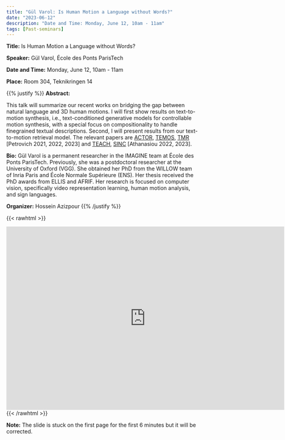 ```yaml
---
title: "Gül Varol: Is Human Motion a Language without Words?"
date: "2023-06-12"
description: "Date and Time: Monday, June 12, 10am - 11am"
tags: [Past-seminars]
---
```


**Title:** Is Human Motion a Language without Words?

**Speaker:** Gül Varol, École des Ponts ParisTech

**Date and Time:** Monday, June 12, 10am - 11am

**Place:** Room 304, Teknikringen 14

{{% justify %}}
**Abstract:** 

This talk will summarize our recent works on bridging the gap between natural language and 3D human motions. I will first show results on text-to-motion synthesis, i.e., text-conditioned generative models for controllable motion synthesis, with a special focus on compositionality to handle finegrained textual descriptions. Second, I will present results from our text-to-motion retrieval model. The relevant papers are [ACTOR](https://mathis.petrovich.fr/actor/), [TEMOS](https://mathis.petrovich.fr/temos/), [TMR](https://mathis.petrovich.fr/tmr/) [Petrovich 2021, 2022, 2023] and [TEACH](https://teach.is.tue.mpg.de/), [SINC](https://sinc.is.tue.mpg.de/) [Athanasiou 2022, 2023].

**Bio:** Gül Varol is a permanent researcher in the IMAGINE team at École des Ponts ParisTech. Previously, she was a postdoctoral researcher at the University of Oxford (VGG). She obtained her PhD from the WILLOW team of Inria Paris and École Normale Supérieure (ENS). Her thesis received the PhD awards from ELLIS and AFRIF. Her research is focused on computer vision, specifically video representation learning, human motion analysis, and sign languages.

**Organizer:** Hossein Azizpour
{{% /justify %}}

{{< rawhtml >}}
<div align="center">
  <iframe id="kmsembed-0_el0tzaof" width="730" height="482" src="https://play.kth.se/embed/secure/iframe/entryId/0_el0tzaof/uiConfId/23449749" class="kmsembed" allowfullscreen webkitallowfullscreen mozAllowFullScreen allow="autoplay *; fullscreen *; encrypted-media *" sandbox="allow-forms allow-same-origin allow-scripts allow-top-navigation allow-pointer-lock allow-popups allow-modals allow-orientation-lock allow-popups-to-escape-sandbox allow-presentation allow-top-navigation-by-user-activation" frameborder="0" title="Gul_Varol"></iframe>
</div>
{{< /rawhtml >}}

**Note:** The slide is stuck on the first page for the first 6 minutes but it will be corrected.